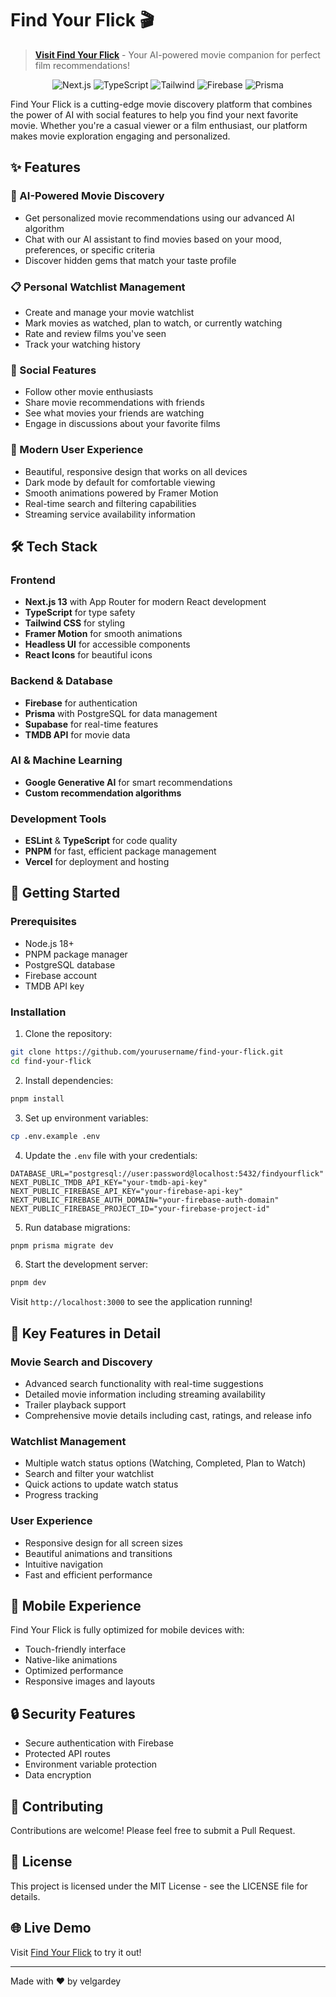 # Find Your Flick 🎬

> **[Visit Find Your Flick](https://find-your-flick.vercel.app)** - Your AI-powered movie companion for perfect film recommendations!

<div align="center">
  <img src="https://img.shields.io/badge/Next.js-13-black" alt="Next.js" />
  <img src="https://img.shields.io/badge/TypeScript-5-blue" alt="TypeScript" />
  <img src="https://img.shields.io/badge/Tailwind-3-38bdf8" alt="Tailwind" />
  <img src="https://img.shields.io/badge/Firebase-11-orange" alt="Firebase" />
  <img src="https://img.shields.io/badge/Prisma-5-2D3748" alt="Prisma" />
</div>

Find Your Flick is a cutting-edge movie discovery platform that combines the power of AI with social features to help you find your next favorite movie. Whether you're a casual viewer or a film enthusiast, our platform makes movie exploration engaging and personalized.

## ✨ Features

### 🤖 AI-Powered Movie Discovery
- Get personalized movie recommendations using our advanced AI algorithm
- Chat with our AI assistant to find movies based on your mood, preferences, or specific criteria
- Discover hidden gems that match your taste profile

### 📋 Personal Watchlist Management
- Create and manage your movie watchlist
- Mark movies as watched, plan to watch, or currently watching
- Rate and review films you've seen
- Track your watching history

### 👥 Social Features
- Follow other movie enthusiasts
- Share movie recommendations with friends
- See what movies your friends are watching
- Engage in discussions about your favorite films

### 🎨 Modern User Experience
- Beautiful, responsive design that works on all devices
- Dark mode by default for comfortable viewing
- Smooth animations powered by Framer Motion
- Real-time search and filtering capabilities
- Streaming service availability information

## 🛠️ Tech Stack

### Frontend
- **Next.js 13** with App Router for modern React development
- **TypeScript** for type safety
- **Tailwind CSS** for styling
- **Framer Motion** for smooth animations
- **Headless UI** for accessible components
- **React Icons** for beautiful icons

### Backend & Database
- **Firebase** for authentication
- **Prisma** with PostgreSQL for data management
- **Supabase** for real-time features
- **TMDB API** for movie data

### AI & Machine Learning
- **Google Generative AI** for smart recommendations
- **Custom recommendation algorithms**

### Development Tools
- **ESLint** & **TypeScript** for code quality
- **PNPM** for fast, efficient package management
- **Vercel** for deployment and hosting

## 🚀 Getting Started

### Prerequisites
- Node.js 18+
- PNPM package manager
- PostgreSQL database
- Firebase account
- TMDB API key

### Installation

1. Clone the repository:
```bash
git clone https://github.com/yourusername/find-your-flick.git
cd find-your-flick
```

2. Install dependencies:
```bash
pnpm install
```

3. Set up environment variables:
```bash
cp .env.example .env
```

4. Update the `.env` file with your credentials:
```env
DATABASE_URL="postgresql://user:password@localhost:5432/findyourflick"
NEXT_PUBLIC_TMDB_API_KEY="your-tmdb-api-key"
NEXT_PUBLIC_FIREBASE_API_KEY="your-firebase-api-key"
NEXT_PUBLIC_FIREBASE_AUTH_DOMAIN="your-firebase-auth-domain"
NEXT_PUBLIC_FIREBASE_PROJECT_ID="your-firebase-project-id"
```

5. Run database migrations:
```bash
pnpm prisma migrate dev
```

6. Start the development server:
```bash
pnpm dev
```

Visit `http://localhost:3000` to see the application running!

## 🌟 Key Features in Detail

### Movie Search and Discovery
- Advanced search functionality with real-time suggestions
- Detailed movie information including streaming availability
- Trailer playback support
- Comprehensive movie details including cast, ratings, and release info

### Watchlist Management
- Multiple watch status options (Watching, Completed, Plan to Watch)
- Search and filter your watchlist
- Quick actions to update watch status
- Progress tracking

### User Experience
- Responsive design for all screen sizes
- Beautiful animations and transitions
- Intuitive navigation
- Fast and efficient performance

## 📱 Mobile Experience
Find Your Flick is fully optimized for mobile devices with:
- Touch-friendly interface
- Native-like animations
- Optimized performance
- Responsive images and layouts

## 🔒 Security Features
- Secure authentication with Firebase
- Protected API routes
- Environment variable protection
- Data encryption

## 🤝 Contributing
Contributions are welcome! Please feel free to submit a Pull Request.

## 📄 License
This project is licensed under the MIT License - see the LICENSE file for details.

## 🌐 Live Demo
Visit [Find Your Flick](https://find-your-flick.vercel.app) to try it out!

---

Made with ❤️ by velgardey
